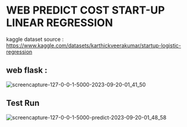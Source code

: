 # WEB PREDICT COST START-UP LINEAR REGRESSION

kaggle dataset source : https://www.kaggle.com/datasets/karthickveerakumar/startup-logistic-regression

## web flask :
![screencapture-127-0-0-1-5000-2023-09-20-01_41_50](https://github.com/Marwahkamilaahmad/Web-Cost-Predict-StartUp/assets/114375719/ac8555f2-09a4-4324-8d00-95759d669bb1)

## Test Run

![screencapture-127-0-0-1-5000-predict-2023-09-20-01_48_58](https://github.com/Marwahkamilaahmad/Web-Cost-Predict-StartUp/assets/114375719/1b3b57fc-16a4-41fa-ba83-8b5a58fd8c0f)
